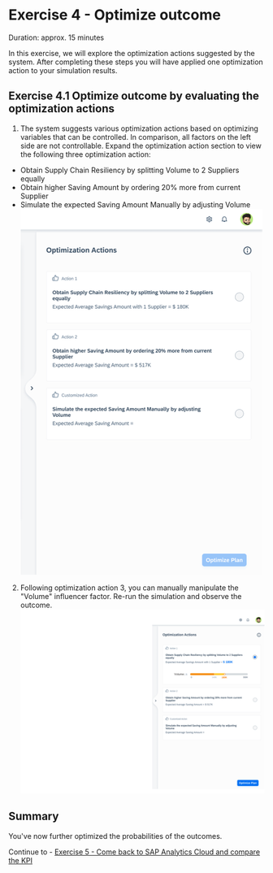 # Exercise 4 - Optimize outcome

Duration: approx. 15 minutes

In this exercise, we will explore the optimization actions suggested by the system.
After completing these steps you will have applied one optimization action to your simulation results.

## Exercise 4.1 Optimize outcome by evaluating the optimization actions

1. The system suggests various optimization actions based on optimizing variables that can be controlled. In comparison, all factors on the left side are not controllable. Expand the optimization action section to view the following three optimization action:
- Obtain Supply Chain Resiliency by splitting Volume to 2 Suppliers equally
- Obtain higher Saving Amount by ordering 20% more from current Supplier
- Simulate the expected Saving Amount Manually by adjusting Volume
![](/exercises/ex4/images/ex4_1_1.png)

2. Following optimization action 3, you can manually manipulate the "Volume" influencer factor. Re-run the simulation and observe the outcome.
![](/exercises/ex4/images/ex4_1_2.png)

## Summary

You've now further optimized the probabilities of the outcomes.

Continue to - [Exercise 5 - Come back to SAP Analytics Cloud and compare the KPI](../ex5/README.md)